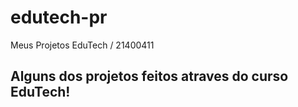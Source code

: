 # edutech-pr
Meus Projetos EduTech / 21400411

<h2>Alguns dos projetos feitos atraves do curso EduTech!</h2>
